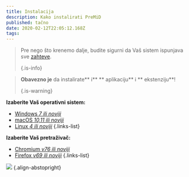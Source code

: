 ```yaml
---
title: Instalacija
description: Kako instalirati PreMiD
published: tačno
date: 2020-02-12T22:05:12.168Z
tags:
---
```


> Pre nego što krenemo dalje, budite sigurni da Vaš sistem ispunjava sve [zahteve](/install/requirements). 
> 
> {.is-info}

> **Obavezno je** da instalirate** i** ** aplikaciju** i ** ekstenziju**! 
> 
> {.is-warning}

**Izaberite Vaš operativni sistem:**
- [Windows *7 ili noviji*](/instalacija/windows)
- [macOS *10,11 ili noviji*](/instalacija/macos)
- [Linux *4 ili noviji*](/instalacija/linux)
{.links-list}

**Izaberite Vaš pretraživač:**
- [Chromium *v76 ili noviji*](/instalacija/chromium)
- [Firefox *v69 ili noviji*](/instalacija/firefox)
{.links-list}

![](https://a.icons8.com/ajlQdsfa/FZhYWV/svg.svg) {.align-abstopright}